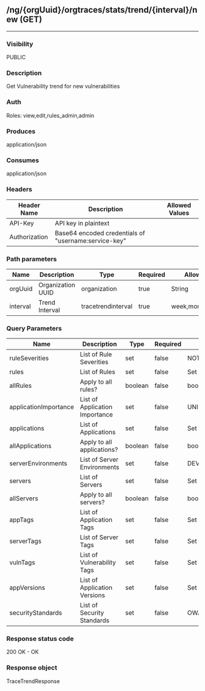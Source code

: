 ## /ng/{orgUuid}/orgtraces/stats/trend/{interval}/new (GET)
---
### Visibility
PUBLIC
### Description
Get Vulnerability trend for new vulnerabilities
### Auth
Roles: view,edit,rules_admin,admin
### Produces
application/json
### Consumes
application/json
### Headers
| Header Name | Description | Allowed Values |
| ----------- | ----------- | ----------- |
| API-Key | API key in plaintext |  |
| Authorization | Base64 encoded credentials of &quot;username:service-key&quot; |  |
### Path parameters
| Name | Description | Type | Required | Allowed Values |
| ----------- | ----------- | ----------- | ----------- | ----------- |
| orgUuid | Organization UUID | organization | true | String |
| interval | Trend Interval | tracetrendinterval | true | week,month,quarter,year |
### Query Parameters
| Name | Description | Type | Required | Allowed Values |
| ----------- | ----------- | ----------- | ----------- | ----------- |
| ruleSeverities | List of Rule Severities | set | false | NOTE,LOW,MEDIUM,HIGH,CRITICAL |
| rules | List of Rules | set | false | Set |
| allRules | Apply to all rules? | boolean | false | boolean |
| applicationImportance | List of Application Importance | set | false | UNIMPORTANT,LOW,MEDIUM,HIGH,CRITICAL |
| applications | List of Applications | set | false | Set |
| allApplications | Apply to all applications? | boolean | false | boolean |
| serverEnvironments | List of Server Environments | set | false | DEVELOPMENT,QA,PRODUCTION |
| servers | List of Servers | set | false | Set |
| allServers | Apply to all servers? | boolean | false | boolean |
| appTags | List of Application Tags | set | false | Set |
| serverTags | List of Server Tags | set | false | Set |
| vulnTags | List of Vulnerability Tags | set | false | Set |
| appVersions | List of Application Versions | set | false | Set |
| securityStandards | List of Security Standards | set | false | OWASP_2013,DISA,PCI_2,PCI_3 |
### Response status code
200 OK - OK
### Response object
TraceTrendResponse
